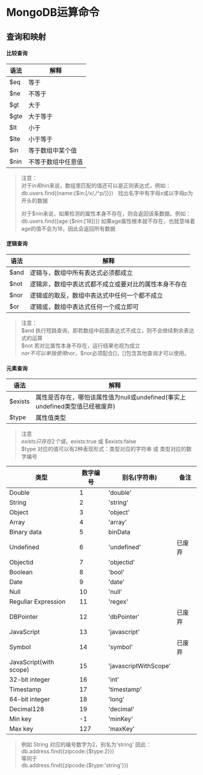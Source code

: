 # MongoDB运算命令

## 查询和映射

#### 比较查询  

| 语法 | 解释 |  
| ---- | ----|  
| $eq | 等于 |  
| $ne | 不等于 |  
| $gt | 大于 |  
| $gte | 大于等于 |  
| $lt | 小于 |  
| $lte | 小于等于 |  
| $in | 等于数组中某个值 |  
| $nin | 不等于数组中任意值 |  

> 注意：  
> 对于$in和$nin来说，数组里匹配的值还可以是正则表达式，例如：db.users.find({name:{$in:[/x/,/^p/]}}） 找出名字中有字母x或以字母p为开头的数据  
> 
> 对于$nin来说，如果检测的属性本身不存在，则会返回该条数据。例如：db.users.find({age:{$nin:[18]}}) 如果age属性根本就不存在，也就意味着age的值不会为18，因此会返回所有数据  

#### 逻辑查询

| 语法 | 解释 |  
| ---- | ---- |  
| $and | 逻辑与，数组中所有表达式必须都成立 |  
| $not | 逻辑非，数组中表达式都不成立或要对比的属性本身不存在  
| $nor | 逻辑或的取反，数组中表达式中任何一个都不成立 |  
| $or | 逻辑或，数组中表达式任何一个成立即可 |  
 

> 注意：  
> $and 执行短路查询，即若数组中前面表达式不成立，则不会继续剩余表达式的运算  
> $not 若对比属性本身不存在，运行结果也视为成立  
> $nor 不可以单独使用$nor，$nor必须配合[]，[]包含其他查询才可以使用。  


#### 元素查询

| 语法 | 解释 |  
| ---- | ---- |  
| $exists | 属性是否存在，哪怕该属性值为null或undefined(事实上undefined类型值已经被废弃) |  
| $type | 属性值类型 |  

> 注意  
> $exists 只存在2个值，$exists:true 或 $exists:false  
> $type 对应的值可以有2种表现形式：类型对应的字符串 或 类型对应的数字编号  


| 类型 | 数字编号 | 别名(字符串) | 备注 |  
| ---- | ---- | ---- | ---- |  
| Double | 1 | 'double' |  |  
| String | 2 | 'string' |  |  
| Object | 3 | 'object' |  |  
| Array | 4 | 'array' |  |  
| Binary data | 5 | binData |  |  
| Undefined | 6 | 'undefined' | 已废弃 |  
| Objectid | 7 | 'objectid' |  |  
| Boolean | 8 | 'bool' |  |  
| Date | 9 | 'date' |  |  
| Null | 10 | 'null' |  |  
| Regullar Expression | 11 | 'regex' |  |  
| DBPointer | 12 | 'dbPointer' | 已废弃 |  
| JavaScript | 13 | 'javascript' |  |  
| Symbol | 14 | 'symbol' | 已废弃 |  
| JavaScript(with scope) | 15 | 'javascriptWithScope' |  |  
| 32-bit integer | 16 | 'int' |  |  
| Timestamp | 17 | 'timestamp' |  |  
| 64-bit integer | 18 | 'long' |  |  
| Decimal128 | 19 | 'decimal' |  |  
| Min key | -1 | 'minKey' |  |  
| Max key | 127 | 'maxKey' |  |  

> 例如 String 对应的编号数字为2，别名为'string' 因此：  
> db.address.find({zipcode:{$type:2}})  
> 等同于  
> db.address.find({zipcode:{$type:'string'}})  
